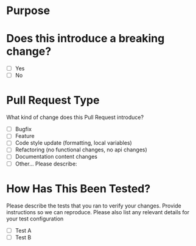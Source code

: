 # Purpose
<!-- Please include a summary of the change and which issue is fixed. Please also include relevant motivation and context. List any dependencies that are required for this change and links to open Issue(s) addressed. -->

# Does this introduce a breaking change?
- [ ] Yes
- [ ] No

# Pull Request Type

What kind of change does this Pull Request introduce?

- [ ] Bugfix
- [ ] Feature
- [ ] Code style update (formatting, local variables)
- [ ] Refactoring (no functional changes, no api changes)
- [ ] Documentation content changes
- [ ] Other... Please describe:

# How Has This Been Tested?

Please describe the tests that you ran to verify your changes. Provide instructions so we can reproduce. Please also list any relevant details for your test configuration

- [ ] Test A
- [ ] Test B

